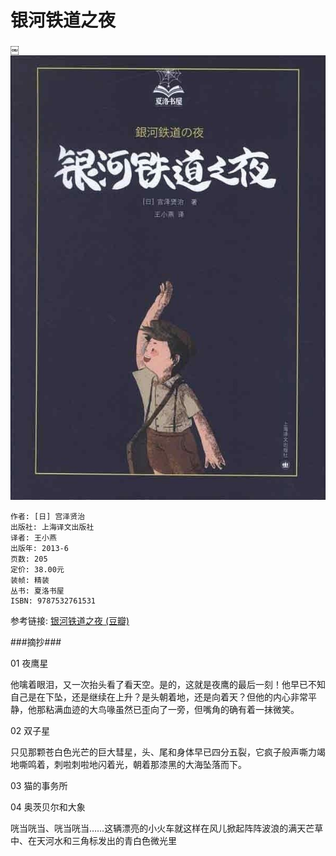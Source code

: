 银河铁道之夜
==================
￼
![image](images/yhtdzy00.jpg)

```
作者: [日] 宫泽贤治
出版社: 上海译文出版社
译者: 王小燕
出版年: 2013-6
页数: 205
定价: 38.00元
装帧: 精装
丛书: 夏洛书屋
ISBN: 9787532761531
```

参考链接: [银河铁道之夜 (豆瓣)](https://book.douban.com/subject/24754239/)

###摘抄###


01 夜鹰星
 
他噙着眼泪，又一次抬头看了看天空。是的，这就是夜鹰的最后一刻！他早已不知自己是在下坠，还是继续在上升？是头朝着地，还是向着天？但他的内心非常平静，他那粘满血迹的大鸟喙虽然已歪向了一旁，但嘴角的确有着一抹微笑。

02 双子星

只见那颗苍白色光芒的巨大彗星，头、尾和身体早已四分五裂，它疯子般声嘶力竭地嘶鸣着，刺啦刺啦地闪着光，朝着那漆黑的大海坠落而下。

03 猫的事务所

04 奥茨贝尔和大象

咣当咣当、咣当咣当……这辆漂亮的小火车就这样在风儿掀起阵阵波浪的满天芒草中、在天河水和三角标发出的青白色微光里
